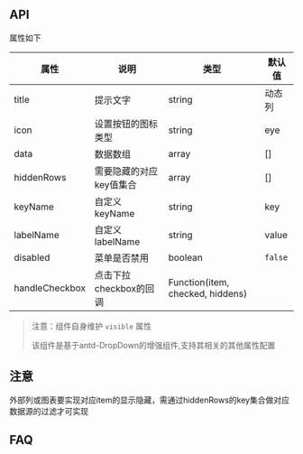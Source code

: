 
## API

属性如下

| 属性           | 说明                    | 类型                             | 默认值  |
| -------------- | ----------------------- | -------------------------------- | ------- |
| title          | 提示文字                | string                           | 动态列  |
| icon           | 设置按钮的图标类型      | string                           | eye     |
| data           | 数据数组                | array                            | []      |
| hiddenRows     | 需要隐藏的对应key值集合 | array                            | []      |
| keyName        | 自定义keyName           | string                           | key     |
| labelName      | 自定义labelName         | string                           | value   |
| disabled       | 菜单是否禁用            | boolean                          | `false` |
| handleCheckbox | 点击下拉checkbox的回调  | Function(item, checked, hiddens) |         |

> 注意：组件自身维护 `visible` 属性
> 
> 该组件是基于antd-DropDown的增强组件,支持其相关的其他属性配置
>


## 注意
外部列或图表要实现对应item的显示隐藏，需通过hiddenRows的key集合做对应数据源的过滤才可实现

## FAQ

